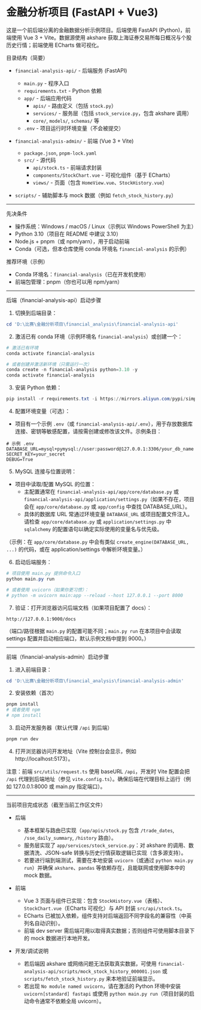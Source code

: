 # 金融分析项目 (FastAPI + Vue3)

这是一个前后端分离的金融数据分析示例项目。后端使用 FastAPI (Python)，前端使用 Vue 3 + Vite。数据源使用 akshare 获取上海证券交易所每日概况与个股历史行情；前端使用 ECharts 做可视化。

目录结构（简要）

- `financial-analysis-api/` - 后端服务 (FastAPI)
  - `main.py` - 程序入口
  - `requirements.txt` - Python 依赖
  - `app/` - 后端应用代码
    - `apis/` - 路由定义（包括 `stock.py`）
    - `services/` - 服务层（包括 `stock_service.py`，包含 akshare 调用）
    - `core/`, `models/`, `schemas/` 等
  - `.env` - 项目运行时环境变量（不会被提交）

- `financial-analysis-admin/` - 前端 (Vue 3 + Vite)
  - `package.json`, `pnpm-lock.yaml`
  - `src/` - 源代码
    - `api/stock.ts` - 前端请求封装
    - `components/StockChart.vue` - 可视化组件（基于 ECharts）
    - `views/` - 页面（包含 `HomeView.vue`、`StockHistory.vue`）

- `scripts/` - 辅助脚本与 mock 数据（例如 `fetch_stock_history.py`）

------

先决条件

- 操作系统：Windows / macOS / Linux（示例以 Windows PowerShell 为主）
- Python 3.10（项目在 README 中建议 3.10）
- Node.js + pnpm（或 npm/yarn），用于启动前端
- Conda（可选，但本仓库使用 conda 环境名 `financial-analysis` 的示例）

推荐环境（示例）

- Conda 环境名：`financial-analysis`（已在开发机使用）
- 前端包管理：pnpm（你也可以用 npm/yarn）

------

后端（financial-analysis-api）启动步骤

1. 切换到后端目录：

```powershell
cd 'D:\比赛\金融分析项目\financial_analysis\financial-analysis-api'
```

2. 激活已有 conda 环境（示例环境名 `financial-analysis`）或创建一个：

```powershell
# 激活已有环境
conda activate financial-analysis

# 或者创建并激活新环境（只需运行一次）
conda create -n financial-analysis python=3.10 -y
conda activate financial-analysis
```

3. 安装 Python 依赖：

```powershell
pip install -r requirements.txt -i https://mirrors.aliyun.com/pypi/simple/
```

4. 配置环境变量（可选）：

- 项目有一个示例 `.env`（或 `financial-analysis-api/.env`），用于存放数据库连接、密钥等敏感配置，请按需创建或修改该文件。示例条目：

```
# 示例 .env
DATABASE_URL=mysql+pymysql://user:password@127.0.0.1:3306/your_db_name
SECRET_KEY=your_secret
DEBUG=True
```

5. MySQL 连接与位置说明：

- 项目中读取/配置 MySQL 的位置：
  - 主配置通常在 `financial-analysis-api/app/core/database.py` 或 `financial-analysis-api/application/settings.py`（如果不存在，项目会在 `app/core/database.py` 或 `app/config` 中查找 DATABASE_URL）。
  - 具体的数据库 URL 常通过环境变量 `DATABASE_URL` 或项目配置文件注入。请检查 `app/core/database.py` 或 `application/settings.py` 中 `sqlalchemy` 的配置语句以确定实际使用的变量名与优先级。

（示例：在 `app/core/database.py` 中会有类似 `create_engine(DATABASE_URL, ...)` 的代码，或在 application/settings 中解析环境变量。）

6. 启动后端服务：

```powershell
# 项目使用 main.py 提供命令入口
python main.py run

# 或者使用 uvicorn（如果你更习惯）：
# python -m uvicorn main:app --reload --host 127.0.0.1 --port 8000
```

7. 验证：打开浏览器访问后端文档（如果项目配置了 docs）：

```
http://127.0.0.1:9000/docs
```

（端口/路径根据 `main.py` 的配置可能不同；`main.py run` 在本项目中会读取 settings 配置并启动相应端口，默认示例文档中提到 9000。）

------

前端（financial-analysis-admin）启动步骤

1. 进入前端目录：

```powershell
cd 'D:\比赛\金融分析项目\financial_analysis\financial-analysis-admin'
```

2. 安装依赖（首次）

```powershell
pnpm install
# 或者使用 npm
# npm install
```

3. 启动开发服务器（默认代理 `/api` 到后端）

```powershell
pnpm run dev
```

4. 打开浏览器访问开发地址（Vite 控制台会显示，例如 http://localhost:5173）。

注意：前端 `src/utils/request.ts` 使用 baseURL `/api`，开发时 Vite 配置会把 `/api` 代理到后端地址（参见 `vite.config.ts`）。确保后端在代理目标上运行（例如 127.0.0.1:8000 或 main.py 指定端口）。

------

当前项目完成状态（截至当前工作区文件）

- 后端
  - 基本框架与路由已实现（`app/apis/stock.py` 包含 `/trade_dates`, `/sse_daily_summary`, `/history` 路由）。
  - 服务层实现了 `app/services/stock_service.py`：对 akshare 的调用、数据清洗、JSON-safe 转换与历史行情获取逻辑已实现（含多源支持）。
  - 若要进行端到端测试，需要在本地安装 `uvicorn`（或通过 `python main.py run`）并确保 `akshare`、`pandas` 等依赖存在，且能联网或使用脚本中的 mock 数据。

- 前端
  - Vue 3 页面与组件已实现：包含 `StockHistory.vue`（表格）、`StockChart.vue`（ECharts 可视化）与 API 封装 `src/api/stock.ts`。
  - ECharts 已被加入依赖，组件支持对后端返回不同字段名的兼容性（中英列名自动识别）。
  - 前端 dev server 需后端可用以取得真实数据；否则组件可使用脚本目录下的 mock 数据进行本地开发。

- 开发/调试说明
  - 若后端因 akshare 或网络问题无法获取真实数据，可使用 `financial-analysis-api/scripts/mock_stock_history_000001.json` 或 `scripts/fetch_stock_history.py` 来本地验证前端显示。
  - 若出现 `No module named uvicorn`，请在激活的 Python 环境中安装 `uvicorn[standard] fastapi` 或使用 `python main.py run`（项目封装的启动命令通常不依赖全局 uvicorn）。

